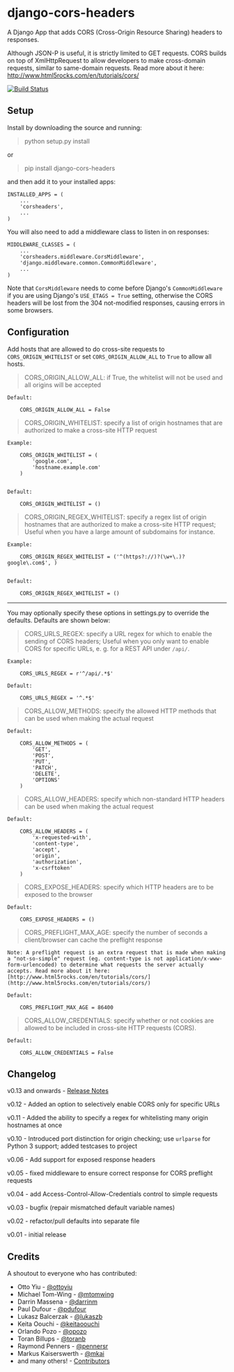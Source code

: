 django-cors-headers
==================

A Django App that adds CORS (Cross-Origin Resource Sharing) headers to responses.

Although JSON-P is useful, it is strictly limited to GET requests. CORS builds on top of XmlHttpRequest to allow developers to make cross-domain requests, similar to same-domain requests. Read more about it here: [http://www.html5rocks.com/en/tutorials/cors/ ](http://www.html5rocks.com/en/tutorials/cors/)

[![Build Status](https://travis-ci.org/ottoyiu/django-cors-headers.png?branch=master)](https://travis-ci.org/ottoyiu/django-cors-headers)

## Setup ##
Install by downloading the source and running:

>   python setup.py install

or

>   pip install django-cors-headers

and then add it to your installed apps:

    INSTALLED_APPS = (
        ...
        'corsheaders',
        ...
    )

You will also need to add a middleware class to listen in on responses:

    MIDDLEWARE_CLASSES = (
        ...
        'corsheaders.middleware.CorsMiddleware',
        'django.middleware.common.CommonMiddleware',
        ...
    )

Note that `CorsMiddleware` needs to come before Django's `CommonMiddleware` if you are using Django's `USE_ETAGS = True` setting, otherwise the CORS headers will be lost from the 304 not-modified responses, causing errors in some browsers.

## Configuration ##

Add hosts that are allowed to do cross-site requests to `CORS_ORIGIN_WHITELIST` or set `CORS_ORIGIN_ALLOW_ALL` to `True` to allow all hosts.


>CORS\_ORIGIN\_ALLOW\_ALL: if True, the whitelist will not be used and all origins will be accepted

    Default:

        CORS_ORIGIN_ALLOW_ALL = False

>CORS\_ORIGIN\_WHITELIST: specify a list of origin hostnames that are authorized to make a cross-site HTTP request

    Example:

        CORS_ORIGIN_WHITELIST = (
            'google.com',
            'hostname.example.com'
        )


    Default:

        CORS_ORIGIN_WHITELIST = ()

>CORS\_ORIGIN\_REGEX\_WHITELIST: specify a regex list of origin hostnames that are authorized to make a cross-site HTTP request; Useful when you have a large amount of subdomains for instance.

    Example:

        CORS_ORIGIN_REGEX_WHITELIST = ('^(https?://)?(\w+\.)?google\.com$', )


    Default:

        CORS_ORIGIN_REGEX_WHITELIST = ()


---


You may optionally specify these options in settings.py to override the defaults. Defaults are shown below:


>CORS\_URLS\_REGEX: specify a URL regex for which to enable the sending of CORS headers; Useful when you only want to enable CORS for specific URLs, e. g. for a REST API under ``/api/``.

    Example:

        CORS_URLS_REGEX = r'^/api/.*$'

    Default:

        CORS_URLS_REGEX = '^.*$'

>CORS\_ALLOW\_METHODS: specify the allowed HTTP methods that can be used when making the actual request

    Default:

        CORS_ALLOW_METHODS = (
            'GET',
            'POST',
            'PUT',
            'PATCH',
            'DELETE',
            'OPTIONS'
        )

>CORS\_ALLOW\_HEADERS: specify which non-standard HTTP headers can be used when making the actual request

    Default:

        CORS_ALLOW_HEADERS = (
            'x-requested-with',
            'content-type',
            'accept',
            'origin',
            'authorization',
            'x-csrftoken'
        )

>CORS\_EXPOSE\_HEADERS: specify which HTTP headers are to be exposed to the browser

    Default:

        CORS_EXPOSE_HEADERS = ()

>CORS\_PREFLIGHT\_MAX\_AGE: specify the number of seconds a client/browser can cache the preflight response

    Note: A preflight request is an extra request that is made when making a "not-so-simple" request (eg. content-type is not application/x-www-form-urlencoded) to determine what requests the server actually accepts. Read more about it here: [http://www.html5rocks.com/en/tutorials/cors/](http://www.html5rocks.com/en/tutorials/cors/)

    Default:

        CORS_PREFLIGHT_MAX_AGE = 86400

>CORS\_ALLOW\_CREDENTIALS: specify whether or not cookies are allowed to be included in cross-site HTTP requests (CORS).

    Default:

        CORS_ALLOW_CREDENTIALS = False

## Changelog ##
v0.13 and onwards - [Release Notes](https://github.com/ottoyiu/django-cors-headers/releases)

v0.12 - Added an option to selectively enable CORS only for specific URLs

v0.11 - Added the ability to specify a regex for whitelisting many origin hostnames at once

v0.10 - Introduced port distinction for origin checking; use ``urlparse`` for Python 3 support; added testcases to project

v0.06 - Add support for exposed response headers

v0.05 - fixed middleware to ensure correct response for CORS preflight requests

v0.04 - add Access-Control-Allow-Credentials control to simple requests

v0.03 - bugfix (repair mismatched default variable names)

v0.02 - refactor/pull defaults into separate file

v0.01 - initial release

## Credits ##
A shoutout to everyone who has contributed:

- Otto Yiu - [@ottoyiu](https://github.com/ottoyiu)
- Michael Tom-Wing - [@mtomwing](https://github.com/mtomwing)
- Darrin Massena - [@darrinm](https://github.com/darrinm)
- Paul Dufour - [@pdufour](https://github.com/pdufour)
- Lukasz Balcerzak - [@lukaszb](https://github.com/lukaszb)
- Keita Oouchi - [@keitaoouchi](https://github.com/keitaoouchi)
- Orlando Pozo - [@opozo](https://github.com/opozo)
- Toran Billups - [@toranb](https://github.com/toranb)
- Raymond Penners - [@pennersr](https://github.com/pennersr)
- Markus Kaiserswerth - [@mkai](https://github.com/mkai)
- and many others! - [Contributors](https://github.com/ottoyiu/django-cors-headers/graphs/contributors)
